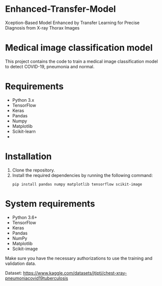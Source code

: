 # Enhanced-Transfer-Model
Xception-Based Model Enhanced by Transfer Learning for Precise Diagnosis from X-ray Thorax Images

# Medical image classification model
This project contains the code to train a medical image classification model to detect COVID-19, pneumonia and normal.

# Requirements
- Python 3.x
- TensorFlow
- Keras
- Pandas
- Numpy
- Matplotlib
- Scikit-learn
- 
# Installation
1. Clone the repository.
2. Install the required dependencies by running the following command:
   ```
   pip install pandas numpy matplotlib tensorflow scikit-image
   ```
# System requirements
- Python 3.6+
- TensorFlow
- Keras
- Pandas
- NumPy
- Matplotlib
- Scikit-image

Make sure you have the necessary authorizations to use the training and validation data.

Dataset: https://www.kaggle.com/datasets/jtiptj/chest-xray-pneumoniacovid19tuberculosis
